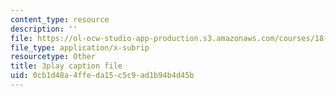 ```yaml
---
content_type: resource
description: ''
file: https://ol-ocw-studio-app-production.s3.amazonaws.com/courses/18-06sc-linear-algebra-fall-2011/0cb1d48a4ffeda15c5c9ad1b94b4d45b_D8u1LV9CnCk.srt
file_type: application/x-subrip
resourcetype: Other
title: 3play caption file
uid: 0cb1d48a-4ffe-da15-c5c9-ad1b94b4d45b
---
```

